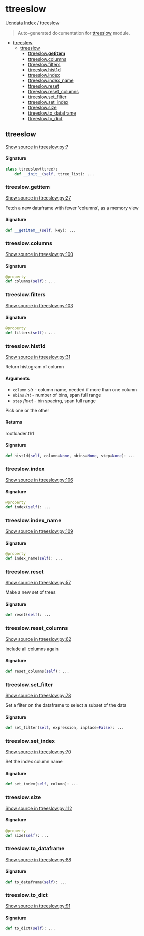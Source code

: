 # ttreeslow

[Ucndata Index](./README.md#ucndata-index) / ttreeslow

> Auto-generated documentation for [ttreeslow](../ucndata/ttreeslow.py) module.

- [ttreeslow](#ttreeslow)
  - [ttreeslow](#ttreeslow-1)
    - [ttreeslow.__getitem__](#ttreeslow__getitem__)
    - [ttreeslow.columns](#ttreeslowcolumns)
    - [ttreeslow.filters](#ttreeslowfilters)
    - [ttreeslow.hist1d](#ttreeslowhist1d)
    - [ttreeslow.index](#ttreeslowindex)
    - [ttreeslow.index_name](#ttreeslowindex_name)
    - [ttreeslow.reset](#ttreeslowreset)
    - [ttreeslow.reset_columns](#ttreeslowreset_columns)
    - [ttreeslow.set_filter](#ttreeslowset_filter)
    - [ttreeslow.set_index](#ttreeslowset_index)
    - [ttreeslow.size](#ttreeslowsize)
    - [ttreeslow.to_dataframe](#ttreeslowto_dataframe)
    - [ttreeslow.to_dict](#ttreeslowto_dict)

## ttreeslow

[Show source in ttreeslow.py:7](../ucndata/ttreeslow.py#L7)

#### Signature

```python
class ttreeslow(ttree):
    def __init__(self, ttree_list): ...
```

### ttreeslow.__getitem__

[Show source in ttreeslow.py:27](../ucndata/ttreeslow.py#L27)

Fetch a new dataframe with fewer 'columns', as a memory view

#### Signature

```python
def __getitem__(self, key): ...
```

### ttreeslow.columns

[Show source in ttreeslow.py:100](../ucndata/ttreeslow.py#L100)

#### Signature

```python
@property
def columns(self): ...
```

### ttreeslow.filters

[Show source in ttreeslow.py:103](../ucndata/ttreeslow.py#L103)

#### Signature

```python
@property
def filters(self): ...
```

### ttreeslow.hist1d

[Show source in ttreeslow.py:31](../ucndata/ttreeslow.py#L31)

Return histogram of column

#### Arguments

- `column` *str* - column name, needed if more than one column
- `nbins` *int* - number of bins, span full range
- `step` *float* - bin spacing, span full range

Pick one or the other

#### Returns

rootloader.th1

#### Signature

```python
def hist1d(self, column=None, nbins=None, step=None): ...
```

### ttreeslow.index

[Show source in ttreeslow.py:106](../ucndata/ttreeslow.py#L106)

#### Signature

```python
@property
def index(self): ...
```

### ttreeslow.index_name

[Show source in ttreeslow.py:109](../ucndata/ttreeslow.py#L109)

#### Signature

```python
@property
def index_name(self): ...
```

### ttreeslow.reset

[Show source in ttreeslow.py:57](../ucndata/ttreeslow.py#L57)

Make a new set of trees

#### Signature

```python
def reset(self): ...
```

### ttreeslow.reset_columns

[Show source in ttreeslow.py:62](../ucndata/ttreeslow.py#L62)

Include all columns again

#### Signature

```python
def reset_columns(self): ...
```

### ttreeslow.set_filter

[Show source in ttreeslow.py:78](../ucndata/ttreeslow.py#L78)

Set a filter on the dataframe to select a subset of the data

#### Signature

```python
def set_filter(self, expression, inplace=False): ...
```

### ttreeslow.set_index

[Show source in ttreeslow.py:70](../ucndata/ttreeslow.py#L70)

Set the index column name

#### Signature

```python
def set_index(self, column): ...
```

### ttreeslow.size

[Show source in ttreeslow.py:112](../ucndata/ttreeslow.py#L112)

#### Signature

```python
@property
def size(self): ...
```

### ttreeslow.to_dataframe

[Show source in ttreeslow.py:88](../ucndata/ttreeslow.py#L88)

#### Signature

```python
def to_dataframe(self): ...
```

### ttreeslow.to_dict

[Show source in ttreeslow.py:91](../ucndata/ttreeslow.py#L91)

#### Signature

```python
def to_dict(self): ...
```